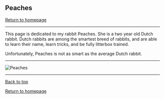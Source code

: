 ## Peaches

[Return to homepage](README.md)

***

This page is dedicated to my rabbit Peaches. She is a two year old Dutch rabbit. 
Dutch rabbits are among the smartest breed of rabbits, and are able to learn their name, learn tricks, and be fully litterbox trained.

Unfortunately, Peaches is not as smart as the average Dutch rabbit.

***

![Peaches](DHC_0261.jpg)

***

[Back to top](#)

[Return to homepage](README.md)
